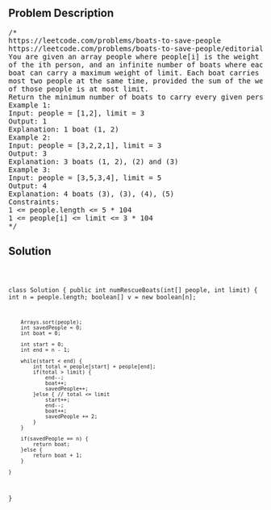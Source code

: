 <!--
<style>
  body { font-family: Arial, sans-serif; }
  .container { max-width: 100%; margin: 0 auto; padding: 10px; }
  .comment-block { max-width: 30%; background-color: #f9f9f9; padding: 10px; border-left: 5px solid #ccc; overflow-wrap: break-word; white-space: pre-wrap; }
  .code-block { background-color: #f4f4f4; padding: 10px; border: 1px solid #ddd; overflow-wrap: break-word; white-space: pre-wrap; }
</style>
-->

<div class='container'>
<h2>Problem Description</h2>
<div class='comment-block'>
<pre>
/*
https://leetcode.com/problems/boats-to-save-people
https://leetcode.com/problems/boats-to-save-people/editorial/
You are given an array people where people[i] is the weight
of the ith person, and an infinite number of boats where each
boat can carry a maximum weight of limit. Each boat carries at
most two people at the same time, provided the sum of the weight
of those people is at most limit.
Return the minimum number of boats to carry every given person.
Example 1:
Input: people = [1,2], limit = 3
Output: 1
Explanation: 1 boat (1, 2)
Example 2:
Input: people = [3,2,2,1], limit = 3
Output: 3
Explanation: 3 boats (1, 2), (2) and (3)
Example 3:
Input: people = [3,5,3,4], limit = 5
Output: 4
Explanation: 4 boats (3), (3), (4), (5)
Constraints:
1 <= people.length <= 5 * 104
1 <= people[i] <= limit <= 3 * 104
*/
</pre>
</div>

<h2>Solution</h2>
<div class='code-block'>
<pre><code class='language-java'>

class Solution {
    public int numRescueBoats(int[] people, int limit) {
        int n = people.length;
        boolean[] v = new boolean[n];
        
        Arrays.sort(people);
        int savedPeople = 0;
        int boat = 0;

        int start = 0;
        int end = n - 1;

        while(start < end) {
            int total = people[start] + people[end];
            if(total > limit) {
                end--;
                boat++;
                savedPeople++;
            }else { // total <= limit
                start++;
                end--;
                boat++;
                savedPeople += 2;
            }
        }

        if(savedPeople == n) {
            return boat;
        }else {
            return boat + 1;
        }

    }
}</code></pre>
</div>
</div>
